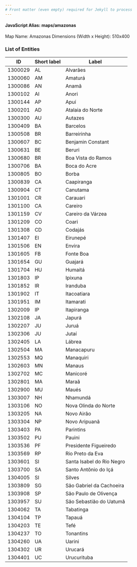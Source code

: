 ```yaml
---
# Front matter (even empty) required for Jekyll to process
---
```


#### JavaScript Alias: maps/amazonas

Map Name: Amazonas
Dimensions (Width x Height): 510x400

### List of Entities

| ID      | Short label | Label                     |
| ------- | ----------- | ------------------------- |
| 1300029 | AL          | Alvarães                  |
| 1300060 | AM          | Amaturá                   |
| 1300086 | AN          | Anamã                     |
| 1300102 | AI          | Anori                     |
| 1300144 | AP          | Apuí                      |
| 1300201 | AD          | Atalaia do Norte          |
| 1300300 | AU          | Autazes                   |
| 1300409 | BA          | Barcelos                  |
| 1300508 | BR          | Barreirinha               |
| 1300607 | BC          | Benjamin Constant         |
| 1300631 | BE          | Beruri                    |
| 1300680 | BR          | Boa Vista do Ramos        |
| 1300706 | BA          | Boca do Acre              |
| 1300805 | BO          | Borba                     |
| 1300839 | CA          | Caapiranga                |
| 1300904 | CT          | Canutama                  |
| 1301001 | CR          | Carauari                  |
| 1301100 | CA          | Careiro                   |
| 1301159 | CV          | Careiro da Várzea         |
| 1301209 | CO          | Coari                     |
| 1301308 | CD          | Codajás                   |
| 1301407 | EI          | Eirunepé                  |
| 1301506 | EN          | Envira                    |
| 1301605 | FB          | Fonte Boa                 |
| 1301654 | GU          | Guajará                   |
| 1301704 | HU          | Humaitá                   |
| 1301803 | IP          | Ipixuna                   |
| 1301852 | IR          | Iranduba                  |
| 1301902 | IT          | Itacoatiara               |
| 1301951 | IM          | Itamarati                 |
| 1302009 | IP          | Itapiranga                |
| 1302108 | JA          | Japurá                    |
| 1302207 | JU          | Juruá                     |
| 1302306 | JU          | Jutaí                     |
| 1302405 | LA          | Lábrea                    |
| 1302504 | MA          | Manacapuru                |
| 1302553 | MQ          | Manaquiri                 |
| 1302603 | MN          | Manaus                    |
| 1302702 | MC          | Manicoré                  |
| 1302801 | MA          | Maraã                     |
| 1302900 | MU          | Maués                     |
| 1303007 | NH          | Nhamundá                  |
| 1303106 | NO          | Nova Olinda do Norte      |
| 1303205 | NA          | Novo Airão                |
| 1303304 | NP          | Novo Aripuanã             |
| 1303403 | PA          | Parintins                 |
| 1303502 | PU          | Pauini                    |
| 1303536 | PF          | Presidente Figueiredo     |
| 1303569 | RP          | Rio Preto da Eva          |
| 1303601 | SI          | Santa Isabel do Rio Negro |
| 1303700 | SA          | Santo Antônio do Içá      |
| 1304005 | SI          | Silves                    |
| 1303809 | SG          | São Gabriel da Cachoeira  |
| 1303908 | SP          | São Paulo de Olivença     |
| 1303957 | SU          | São Sebastião do Uatumã   |
| 1304062 | TA          | Tabatinga                 |
| 1304104 | TP          | Tapauá                    |
| 1304203 | TE          | Tefé                      |
| 1304237 | TO          | Tonantins                 |
| 1304260 | UA          | Uarini                    |
| 1304302 | UR          | Urucará                   |
| 1304401 | UC          | Urucurituba               |

